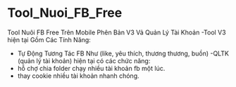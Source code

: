 # Tool_Nuoi_FB_Free
Tool Nuôi FB Free Trên Mobile 
Phên Bản V3 Vả Quản Lý Tài Khoản
-Tool V3 hiện tại Gồm Các Tính Năng:
+ Tự Động Tương Tác FB Như (like, yêu thích, thương thương, buồn)
-QLTK (quản lý tài khoản) hiện tại có các chức năng:
+ hỗ chợ chia folder chạy nhiều tài khoản fb một lúc.
+ thay cookie nhiều tài khoản nhanh chóng.
